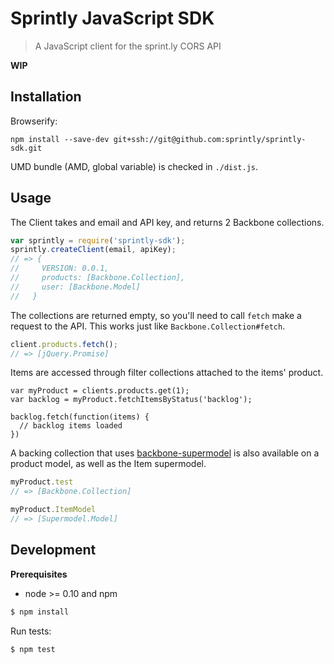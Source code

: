 # Sprintly JavaScript SDK

> A JavaScript client for the sprint.ly CORS API

**WIP**

## Installation

Browserify:

```
npm install --save-dev git+ssh://git@github.com:sprintly/sprintly-sdk.git
```

UMD bundle (AMD, global variable) is checked in `./dist.js`.

## Usage

The Client takes and email and API key, and returns 2 Backbone collections.

```javascript
var sprintly = require('sprintly-sdk');
sprintly.createClient(email, apiKey);
// => {
//     VERSION: 0.0.1,
//     products: [Backbone.Collection],
//     user: [Backbone.Model]
//   }
```

The collections are returned empty, so you'll need to call `fetch` make
a request to the API. This works just like `Backbone.Collection#fetch`.

```javascript
client.products.fetch();
// => [jQuery.Promise]
```

Items are accessed through filter collections attached to the items'
product.

```
var myProduct = clients.products.get(1);
var backlog = myProduct.fetchItemsByStatus('backlog');

backlog.fetch(function(items) {
  // backlog items loaded
})
```

A backing collection that uses
[backbone-supermodel](http://pathable.github.io/supermodel/) is also
available on a product model, as well as the Item supermodel.

```javascript
myProduct.test
// => [Backbone.Collection]

myProduct.ItemModel
// => [Supermodel.Model]
```

## Development

**Prerequisites**

* node >= 0.10 and npm

```bash
$ npm install
```

Run tests:

```bash
$ npm test
```
